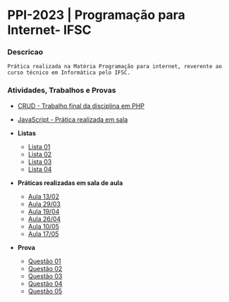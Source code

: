 # PPI-2023 | Programação para Internet- IFSC

### **Descricao** 

    Prática realizada na Matéria Programação para internet, reverente ao curso técnico em Informática pelo IFSC.

### Atividades, Trabalhos e Provas

- [CRUD - Trabalho final da disciplina em PHP](https://github.com/eliezerdasilva/pratica-ppi-ifsc/tree/master/crud)

- [JavaScript - Prática realizada em sala ](https://github.com/eliezerdasilva/pratica-ppi-ifsc/tree/master/JavaScript)
- **Listas**
  - [Lista 01](https://github.com/eliezerdasilva/pratica-ppi-ifsc/tree/master/lista01)
  - [Lista 02](https://github.com/eliezerdasilva/pratica-ppi-ifsc/tree/master/lista02)
  - [Lista 03](https://github.com/eliezerdasilva/pratica-ppi-ifsc/tree/master/lista03)
  - [Lista 04](https://github.com/eliezerdasilva/pratica-ppi-ifsc/tree/master/lista04)
- **Práticas realizadas em sala de aula**

  - [Aula 13/02](https://github.com/eliezerdasilva/pratica-ppi-ifsc/tree/master/praticasAulas/aula1302)
  - [Aula 29/03](https://github.com/eliezerdasilva/pratica-ppi-ifsc/tree/master/praticasAulas/aula2903)
  - [Aula 19/04](https://github.com/eliezerdasilva/pratica-ppi-ifsc/tree/master/praticasAulas/aula1904)
  - [Aula 26/04](https://github.com/eliezerdasilva/pratica-ppi-ifsc/tree/master/praticasAulas/aula2604)
  - [Aula 10/05](https://github.com/eliezerdasilva/pratica-ppi-ifsc/tree/master/praticasAulas/aula1005)
  - [Aula 17/05](https://github.com/eliezerdasilva/pratica-ppi-ifsc/tree/master/praticasAulas/aula1705)

- **Prova**
  - [Questão 01](https://github.com/eliezerdasilva/pratica-ppi-ifsc/blob/master/prova/quest%C3%B5es.txt)
  - [Questão 02](https://github.com/eliezerdasilva/pratica-ppi-ifsc/blob/master/prova/questao2.html)
  - [Questão 03](https://github.com/eliezerdasilva/pratica-ppi-ifsc/blob/master/prova/questao3.html)
  - [Questão 04](https://github.com/eliezerdasilva/pratica-ppi-ifsc/blob/master/prova/questao4.html)
  - [Questão 05](https://github.com/eliezerdasilva/pratica-ppi-ifsc/blob/master/prova/questao5.html)

